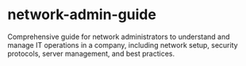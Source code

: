 # network-admin-guide
Comprehensive guide for network administrators to understand and manage IT operations in a company, including network setup, security protocols, server management, and best practices.
